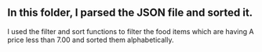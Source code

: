 ## In this folder, I parsed the JSON file and sorted it.

I used the filter and sort functions to filter the food items which are having A price less than 7.00 and sorted them alphabetically.
